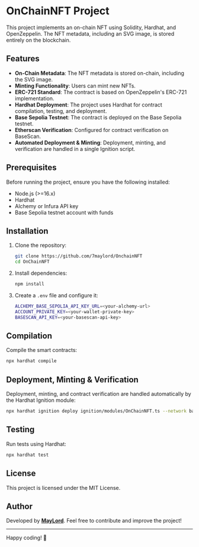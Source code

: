 # OnChainNFT Project

This project implements an on-chain NFT using Solidity, Hardhat, and OpenZeppelin. The NFT metadata, including an SVG image, is stored entirely on the blockchain.

## Features
- **On-Chain Metadata**: The NFT metadata is stored on-chain, including the SVG image.
- **Minting Functionality**: Users can mint new NFTs.
- **ERC-721 Standard**: The contract is based on OpenZeppelin's ERC-721 implementation.
- **Hardhat Deployment**: The project uses Hardhat for contract compilation, testing, and deployment.
- **Base Sepolia Testnet**: The contract is deployed on the Base Sepolia testnet.
- **Etherscan Verification**: Configured for contract verification on BaseScan.
- **Automated Deployment & Minting**: Deployment, minting, and verification are handled in a single Ignition script.

## Prerequisites
Before running the project, ensure you have the following installed:
- Node.js (>=16.x)
- Hardhat
- Alchemy or Infura API key
- Base Sepolia testnet account with funds

## Installation
1. Clone the repository:
   ```sh
   git clone https://github.com/7maylord/OnchainNFT
   cd OnChainNFT
   ```
2. Install dependencies:
   ```sh
   npm install
   ```
3. Create a `.env` file and configure it:
   ```sh
   ALCHEMY_BASE_SEPOLIA_API_KEY_URL=<your-alchemy-url>
   ACCOUNT_PRIVATE_KEY=<your-wallet-private-key>
   BASESCAN_API_KEY=<your-basescan-api-key>
   ```

## Compilation
Compile the smart contracts:
```sh
npx hardhat compile
```

## Deployment, Minting & Verification
Deployment, minting, and contract verification are handled automatically by the Hardhat Ignition module:
```sh
npx hardhat ignition deploy ignition/modules/OnChainNFT.ts --network base_sepolia --verify
```

## Testing
Run tests using Hardhat:
```sh
npx hardhat test
```

## License
This project is licensed under the MIT License.

## Author
Developed by **[MayLord](https://github.com/7maylord)**. Feel free to contribute and improve the project!

---

Happy coding! 🚀
